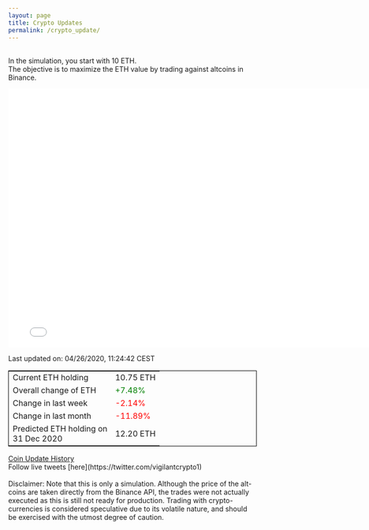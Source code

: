```yaml
---
layout: page
title: Crypto Updates
permalink: /crypto_update/
---
```

<br>In the simulation, you start with 10 ETH.<br>The objective is to maximize the ETH value by trading against altcoins 
in Binance.

<iframe width="775" height="525" frameborder="0" scrolling="no" src="//plotly.com/~vikramaditya91/109.embed"></iframe>

Last updated on: 04/26/2020, 11:24:42 CEST 
<table style="border:1px solid black;margin-left:auto;margin-right:auto;">
	<tbody>
	<tr>
		<td>Current ETH holding</td>
		<td>     10.75 ETH</td>
	</tr>
	<tr>
		<td>Overall change of ETH</td>
		<td><font color="green">+7.48%</font></td>
	</tr>
	<tr>
		<td>Change in last week</td>
		<td><font color="red">-2.14%</font></td>
	</tr>
	<tr>
		<td>Change in last month</td>
		<td><font color="red">-11.89%</font></td>
	</tr>
    <tr>
		<td>Predicted ETH holding on<br>31 Dec 2020</td>
		<td>     12.20 ETH</td>
	</tr>
	</tbody>
</table>
<a href="{{ site.baseurl }}/crypto_history">Coin Update History</a>
<br>
Follow live tweets [here](https://twitter.com/vigilantcrypto1)
<br>
<br>
Disclaimer:
Note that this is only a simulation. Although the price of the alt-coins are taken directly from the Binance API, the trades were not actually executed as this is still not ready for production.
Trading with crypto-currencies is considered speculative due to its volatile nature, and should be exercised with the utmost degree of caution.
